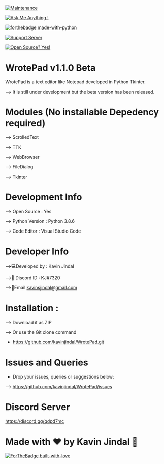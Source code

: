 [![Maintenance](https://img.shields.io/badge/Maintained%3F-yes-green.svg)](https://GitHub.com/Naereen/StrapDown.js/graphs/commit-activity)

[![Ask Me Anything !](https://img.shields.io/badge/Ask%20me-anything-1abc9c.svg)](https://GitHub.com/Naereen/ama)

[![forthebadge made-with-python](http://ForTheBadge.com/images/badges/made-with-python.svg)](https://www.python.org/)

[![Support Server](https://img.shields.io/discord/591914197219016707.svg?label=Discord&logo=Discord&colorB=7289da&style=for-the-badge)](https://discord.gg/qdpd7mc)



[![Open Source? Yes!](https://badgen.net/badge/Open%20Source%20%3F/Yes%21/blue?icon=github)](https://github.com/Naereen/badges/)

# WrotePad v1.1.0 Beta
WrotePad is a text editor like Notepad developed in Python Tkinter. 

--> It is still under development but the beta version has been released.

# Modules (No installable Depedency required)
--> ScrolledText

--> TTK

--> WebBrowser

--> FileDialog

--> Tkinter

# Development Info

--> Open Source    : Yes

--> Python Version : Python 3.8.6

--> Code Editor    : Visual Studio Code

# Developer Info 

-->:computer:Developed by : Kavin Jindal

-->:large_blue_circle: Discord ID  : KJ#7320

-->:email:Email kavinsjindal@gmail.com

# Installation : 

--> Download it as ZIP

--> Or use the Git clone command
* https://github.com/kavinjindal/WrotePad.git

# Issues and Queries
 
* Drop your issues, queries or suggestions below:

--> https://github.com/kavinjindal/WrotePad/issues

# Discord Server

https://discord.gg/qdpd7mc

# Made with :heart: by Kavin Jindal 🤘
[![ForTheBadge built-with-love](http://ForTheBadge.com/images/badges/built-with-love.svg)](https://GitHub.com/Naereen/)

